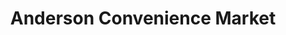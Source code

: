 ---
title: "Anderson Convenience Market"
url: /omaha/anderson-convenience-market/
shop: convenience
---